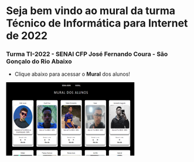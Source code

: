 # Seja bem vindo ao mural da turma Técnico de Informática para Internet de 2022

### Turma TI-2022 - SENAI CFP José Fernando Coura - São Gonçalo do Rio Abaixo

- Clique abaixo para acessar o **Mural** dos alunos!

<a href="https://victorluansilva.github.io/turma-ti-senai-2022/" target="_blank"><img src='./public/wall-miniature.png' width="350px" height="200px"></a>
